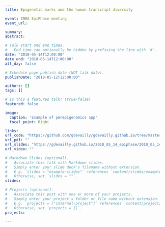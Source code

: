 ```yaml
---
title: Epigenetic marks and the human transcript diversity

event: INRA EpiPhase meeting
event_url: 

summary: 
abstract: 

# Talk start and end times.
#   End time can optionally be hidden by prefixing the line with `#`.
date: "2018-05-14T12:00:00"
date_end: "2018-05-14T12:00:00"
all_day: false

# Schedule page publish date (NOT talk date).
publishDate: "2018-05-12T12:00:00"

authors: []
tags: []

# Is this a featured talk? (true/false)
featured: false

image:
  caption: 'Example of perepigenomics app'
  focal_point: Right

links:
url_code: "https://github.com/gdevailly/gdevailly.github.io/tree/master/2018_05_14_epiphase"
url_pdf: ""
url_slides: "https://gdevailly.github.io/2018_05_14_epiphase/2018_05_14_epiphase_devailly.html"
url_video: ""

# Markdown Slides (optional).
#   Associate this talk with Markdown slides.
#   Simply enter your slide deck's filename without extension.
#   E.g. `slides = "example-slides"` references `content/slides/example-slides.md`.
#   Otherwise, set `slides = ""`.
slides:

# Projects (optional).
#   Associate this post with one or more of your projects.
#   Simply enter your project's folder or file name without extension.
#   E.g. `projects = ["internal-project"]` references `content/project/deep-learning/index.md`.
#   Otherwise, set `projects = []`.
projects:

---
```

